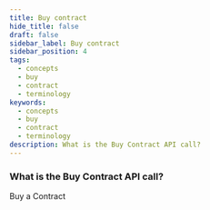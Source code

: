 ```yaml
---
title: Buy contract
hide_title: false
draft: false
sidebar_label: Buy contract
sidebar_position: 4
tags:
  - concepts
  - buy
  - contract
  - terminology
keywords:
  - concepts
  - buy
  - contract
  - terminology
description: What is the Buy Contract API call?
---
```


### What is the Buy Contract API call?

Buy a Contract